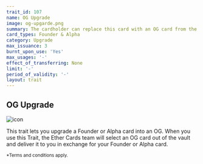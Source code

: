 ```yaml
---
trait_id: 107
name: OG Upgrade
image: og-upgarde.png
summary: The cardholder can replace this card with an OG card from the Ether Cards vault, chosen by the Ether Cards team.
card_types: Founder & Alpha
category: Upgrade
max_issuance: 3
burnt_upon_use: 'Yes'
max_usages: '-'
effect_of_transferring: None
limit: '-'
period_of_validity: '-'
layout: trait
---
```


## OG Upgrade

![icon](/assets/images/trait-icons/{{page.image}})

This trait lets you upgrade a Founder or Alpha card into an OG. When you use this Trait, the Ether Cards team will select an OG card out of the vault and deliver it to you in exchange for your Founder or Alpha card.

<small>*Terms and conditions apply.</small>
